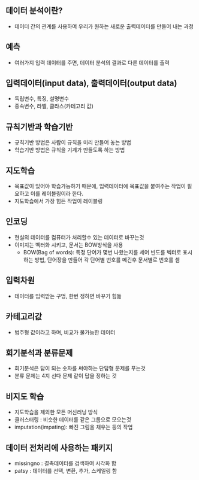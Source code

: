 
## 데이터 분석이란?
- 데이터 간의 관계를 사용하여 우리가 원하는 새로운 출력데이터를 만들어 내는 과정

## 예측
- 여러가지 입력 데이터를 주면, 데이터 분석의 결과로 다른 데이터를 출력

## 입력데이터(input data), 출력데이터(output data)
- 독립변수, 특징, 설명변수
- 종속변수, 라벨, 클라스(카테고리 값)

## 규칙기반과 학습기반
- 규칙기반 방법은 사람이 규칙을 미리 만들어 놓는 방법
- 학습기반 방법은 규칙을 기계가 만들도록 하는 방법

## 지도학습
- 목표값이 있어야 학습가능하기 때문에, 입력데이터에 목표값을 붙여주는 작업이 필요하고 이를 레이블링이라 한다.
- 지도학습에서 가장 힘든 작업이 레이블링

## 인코딩
- 현실의 데이터를 컴퓨터가 처리할수 있는 데이터로 바꾸는것
- 이미지는 벡터화 시키고, 문서는 BOW방식을 사용
  - BOW(Bag of words): 특정 단어가 몇번 나왔는지를 세어 빈도를 벡터로 표시하는 방법, 단어장을 만들어 각 단어별 번호를 메긴후 문서별로 번호를 셈

## 입력차원
- 데이터를 입력받는 구멍, 한번 정하면 바꾸기 힘듦

## 카테고리값
- 범주형 값이라고 하며, 비교가 불가능한 데이터

## 회기분석과 분류문제
- 회기분석은 답이 되는 숫자를 써야하는 단답형 문제를 푸는것
- 분류 문제는 4지 선다 문제 같이 답을 정하는 것

## 비지도 학습
- 지도학습을 제외한 모든 머신러닝 방식
- 클러스터링 : 비슷한 데이터를 같은 그룹으로 모으는것
- imputation(impating): 빠진 그림을 채우는 등의 작업

## 데이터 전처리에 사용하는 패키지
- missingno : 결측데이터를 검색하여 시각화 함
- patsy : 데이터를 선택, 변환, 추가, 스케일링 함
